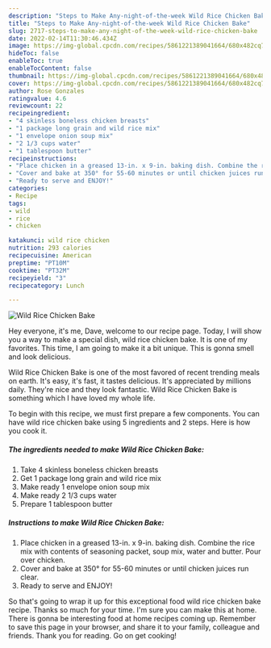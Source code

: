 ```yaml
---
description: "Steps to Make Any-night-of-the-week Wild Rice Chicken Bake"
title: "Steps to Make Any-night-of-the-week Wild Rice Chicken Bake"
slug: 2717-steps-to-make-any-night-of-the-week-wild-rice-chicken-bake
date: 2022-02-14T11:30:46.434Z
image: https://img-global.cpcdn.com/recipes/5861221389041664/680x482cq70/wild-rice-chicken-bake-recipe-main-photo.jpg
hideToc: false
enableToc: true
enableTocContent: false
thumbnail: https://img-global.cpcdn.com/recipes/5861221389041664/680x482cq70/wild-rice-chicken-bake-recipe-main-photo.jpg
cover: https://img-global.cpcdn.com/recipes/5861221389041664/680x482cq70/wild-rice-chicken-bake-recipe-main-photo.jpg
author: Rose Gonzales
ratingvalue: 4.6
reviewcount: 22
recipeingredient:
- "4 skinless boneless chicken breasts"
- "1 package long grain and wild rice mix"
- "1 envelope onion soup mix"
- "2 1/3 cups water"
- "1 tablespoon butter"
recipeinstructions:
- "Place chicken in a greased 13-in. x 9-in. baking dish. Combine the rice mix with contents of seasoning packet, soup mix, water and butter. Pour over chicken."
- "Cover and bake at 350° for 55-60 minutes or until chicken juices run clear."
- "Ready to serve and ENJOY!"
categories:
- Recipe
tags:
- wild
- rice
- chicken

katakunci: wild rice chicken 
nutrition: 293 calories
recipecuisine: American
preptime: "PT10M"
cooktime: "PT32M"
recipeyield: "3"
recipecategory: Lunch

---
```



![Wild Rice Chicken Bake](https://img-global.cpcdn.com/recipes/5861221389041664/680x482cq70/wild-rice-chicken-bake-recipe-main-photo.jpg)

Hey everyone, it's me, Dave, welcome to our recipe page. Today, I will show you a way to make a special dish, wild rice chicken bake. It is one of my favorites. This time, I am going to make it a bit unique. This is gonna smell and look delicious.



Wild Rice Chicken Bake is one of the most favored of recent trending meals on earth. It's easy, it's fast, it tastes delicious. It's appreciated by millions daily. They're nice and they look fantastic. Wild Rice Chicken Bake is something which I have loved my whole life.


To begin with this recipe, we must first prepare a few components. You can have wild rice chicken bake using 5 ingredients and 2 steps. Here is how you cook it.

<!--inarticleads1-->

##### The ingredients needed to make Wild Rice Chicken Bake:

1. Take 4 skinless boneless chicken breasts
1. Get 1 package long grain and wild rice mix
1. Make ready 1 envelope onion soup mix
1. Make ready 2 1/3 cups water
1. Prepare 1 tablespoon butter




<!--inarticleads2-->

##### Instructions to make Wild Rice Chicken Bake:

1. Place chicken in a greased 13-in. x 9-in. baking dish. Combine the rice mix with contents of seasoning packet, soup mix, water and butter. Pour over chicken.
1. Cover and bake at 350° for 55-60 minutes or until chicken juices run clear.
1. Ready to serve and ENJOY!



So that's going to wrap it up for this exceptional food wild rice chicken bake recipe. Thanks so much for your time. I'm sure you can make this at home. There is gonna be interesting food at home recipes coming up. Remember to save this page in your browser, and share it to your family, colleague and friends. Thank you for reading. Go on get cooking!
